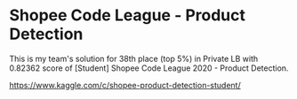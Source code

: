 # Shopee Code League - Product Detection

This is my team's solution for 38th place (top 5%) in Private LB 
with 0.82362 score of [Student] Shopee Code League 2020 - Product Detection.

https://www.kaggle.com/c/shopee-product-detection-student/